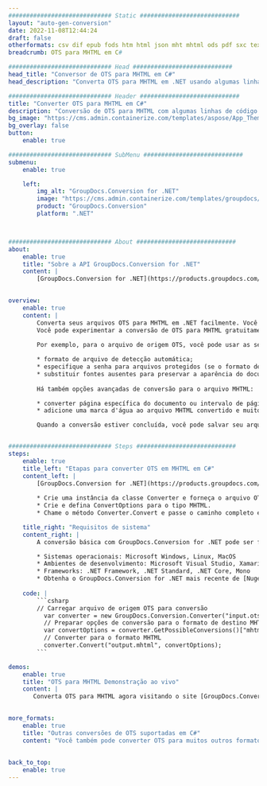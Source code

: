 ```yaml
---
############################# Static ############################
layout: "auto-gen-conversion"
date: 2022-11-08T12:44:24
draft: false
otherformats: csv dif epub fods htm html json mht mhtml ods pdf sxc tex tsv xlam xls xlsb xlsm xlsx xlt xltm xltx xml xps
breadcrumb: OTS para MHTML em C#

############################# Head ############################
head_title: "Conversor de OTS para MHTML em C#"
head_description: "Converta OTS para MHTML em .NET usando algumas linhas de código. Use a API de conversão de documentos do GroupDocs para converter mais de 160 formatos de arquivo."

############################# Header ############################
title: "Converter OTS para MHTML em C#"
description: "Conversão de OTS para MHTML com algumas linhas de código .NET"
bg_image: "https://cms.admin.containerize.com/templates/aspose/App_Themes/V3/images/bg/header1.png"
bg_overlay: false
button:
    enable: true

############################# SubMenu ############################
submenu:
    enable: true

    left:
        img_alt: "GroupDocs.Conversion for .NET"
        image: "https://cms.admin.containerize.com/templates/groupdocs/images/product-logos/90x90-noborder/groupdocs-conversion-net.png"
        product: "GroupDocs.Conversion"
        platform: ".NET"



############################# About ############################
about:
    enable: true
    title: "Sobre a API GroupDocs.Conversion for .NET"
    content: |
        [GroupDocs.Conversion for .NET](https://products.groupdocs.com/conversion/net/) pode ser usado para converter Microsoft Word, Excel, PowerPoint, PDF, Visio e outros formatos. GroupDocs.Conversion é uma API independente que é adequada para sistemas internos e de back-end onde é necessário alto desempenho. Não depende de nenhum software como Microsoft ou Open Office.
    

overview:
    enable: true
    content: |
        Converta seus arquivos OTS para MHTML em .NET facilmente. Você pode usar apenas algumas linhas de código C# em qualquer plataforma de sua escolha, como - Windows, Linux, macOS.
        Você pode experimentar a conversão de OTS para MHTML gratuitamente e avaliar a qualidade dos resultados da conversão. Juntamente com cenários de conversão de arquivo simples, você pode tentar opções mais avançadas para carregar o arquivo de origem OTS e para salvar o resultado de saída MHTML. 
        
        Por exemplo, para o arquivo de origem OTS, você pode usar as seguintes opções de carregamento:

        * formato de arquivo de detecção automática;
        * especifique a senha para arquivos protegidos (se o formato de arquivo suportar);
        * substituir fontes ausentes para preservar a aparência do documento.
        
        Há também opções avançadas de conversão para o arquivo MHTML:

        * converter página específica do documento ou intervalo de páginas;
        * adicione uma marca d'água ao arquivo MHTML convertido e muito mais.

        Quando a conversão estiver concluída, você pode salvar seu arquivo MHTML no caminho do arquivo local ou em qualquer armazenamento de terceiros, como FTP, Amazon S3, Google Drive, Dropbox etc. Observe - para converter OTS para {{ TO}} não há necessidade de nenhum software adicional instalado - como MS Office, Open Office, Adobe Acrobat Reader etc.


############################# Steps ############################
steps:
    enable: true
    title_left: "Etapas para converter OTS em MHTML em C#"
    content_left: |
        [GroupDocs.Conversion for .NET](https://products.groupdocs.com/conversion/net/) torna mais fácil para os desenvolvedores converter um arquivo OTS para MHTML com algumas linhas de código.
        
        * Crie uma instância da classe Converter e forneça o arquivo OTS com o caminho completo
        * Crie e defina ConvertOptions para o tipo MHTML.
        * Chame o método Converter.Convert e passe o caminho completo e o formato (MHTML) como parâmetro

    title_right: "Requisitos de sistema"
    content_right: |
        A conversão básica com GroupDocs.Conversion for .NET pode ser feita em apenas algumas etapas simples. Nossas APIs são suportadas em todas as principais plataformas e sistemas operacionais. Antes de executar o código abaixo, certifique-se de ter os seguintes pré-requisitos instalados em seu sistema.

        * Sistemas operacionais: Microsoft Windows, Linux, MacOS
        * Ambientes de desenvolvimento: Microsoft Visual Studio, Xamarin, MonoDevelop
        * Frameworks: .NET Framework, .NET Standard, .NET Core, Mono
        * Obtenha o GroupDocs.Conversion for .NET mais recente de [Nuget](https://www.nuget.org/packages/groupdocs.conversion)
         
    code: |
        ```csharp    
        // Carregar arquivo de origem OTS para conversão
          var converter = new GroupDocs.Conversion.Converter("input.ots");
          // Preparar opções de conversão para o formato de destino MHTML
          var convertOptions = converter.GetPossibleConversions()["mhtml"].ConvertOptions;
          // Converter para o formato MHTML
          converter.Convert("output.mhtml", convertOptions);
        ```

demos:
    enable: true
    title: "OTS para MHTML Demonstração ao vivo"
    content: |
       Converta OTS para MHTML agora visitando o site [GroupDocs.Conversion App](https://products.groupdocs.app/conversion/family). A demonstração online tem as seguintes vantagens
          

more_formats:
    enable: true
    title: "Outras conversões de OTS suportadas em C#"
    content: "Você também pode converter OTS para muitos outros formatos de arquivo. Por favor, veja a lista abaixo."
       
       
back_to_top:
    enable: true
---
```

